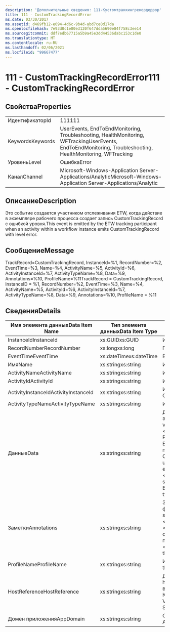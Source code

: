 ```yaml
---
description: 'Дополнительные сведения: 111-Кустомтраккингрекордеррор'
title: 111 - CustomTrackingRecordError
ms.date: 03/30/2017
ms.assetid: d469fb12-e094-4d6c-9b4d-abd7ce0d17da
ms.openlocfilehash: 7e93d0c1e00e3120f647dda5690e84f758c3ee14
ms.sourcegitcommit: ddf7edb67715a5b9a45e3dd44536dabc153c1de0
ms.translationtype: MT
ms.contentlocale: ru-RU
ms.lasthandoff: 02/06/2021
ms.locfileid: "99667477"
---
```

# <a name="111---customtrackingrecorderror"></a><span data-ttu-id="c44d2-103">111 - CustomTrackingRecordError</span><span class="sxs-lookup"><span data-stu-id="c44d2-103">111 - CustomTrackingRecordError</span></span>

## <a name="properties"></a><span data-ttu-id="c44d2-104">Свойства</span><span class="sxs-lookup"><span data-stu-id="c44d2-104">Properties</span></span>  
  
|||  
|-|-|  
|<span data-ttu-id="c44d2-105">Идентификатор</span><span class="sxs-lookup"><span data-stu-id="c44d2-105">Id</span></span>|<span data-ttu-id="c44d2-106">111</span><span class="sxs-lookup"><span data-stu-id="c44d2-106">111</span></span>|  
|<span data-ttu-id="c44d2-107">Keywords</span><span class="sxs-lookup"><span data-stu-id="c44d2-107">Keywords</span></span>|<span data-ttu-id="c44d2-108">UserEvents, EndToEndMonitoring, Troubleshooting, HealthMonitoring, WFTracking</span><span class="sxs-lookup"><span data-stu-id="c44d2-108">UserEvents, EndToEndMonitoring, Troubleshooting, HealthMonitoring, WFTracking</span></span>|  
|<span data-ttu-id="c44d2-109">Уровень</span><span class="sxs-lookup"><span data-stu-id="c44d2-109">Level</span></span>|<span data-ttu-id="c44d2-110">Ошибка</span><span class="sxs-lookup"><span data-stu-id="c44d2-110">Error</span></span>|  
|<span data-ttu-id="c44d2-111">Канал</span><span class="sxs-lookup"><span data-stu-id="c44d2-111">Channel</span></span>|<span data-ttu-id="c44d2-112">Microsoft-Windows-Application Server-Applications/Analytic</span><span class="sxs-lookup"><span data-stu-id="c44d2-112">Microsoft-Windows-Application Server-Applications/Analytic</span></span>|  
  
## <a name="description"></a><span data-ttu-id="c44d2-113">Описание</span><span class="sxs-lookup"><span data-stu-id="c44d2-113">Description</span></span>  

 <span data-ttu-id="c44d2-114">Это событие создается участником отслеживания ETW, когда действие в экземпляре рабочего процесса создает запись CustomTrackingRecord с ошибкой уровня.</span><span class="sxs-lookup"><span data-stu-id="c44d2-114">This event is emitted by the ETW tracking participant when an activity within a workflow instance emits CustomTrackingRecord with level error.</span></span>  
  
## <a name="message"></a><span data-ttu-id="c44d2-115">Сообщение</span><span class="sxs-lookup"><span data-stu-id="c44d2-115">Message</span></span>  

 <span data-ttu-id="c44d2-116">TrackRecord=CustomTrackingRecord, InstanceId=%1, RecordNumber=%2, EventTime=%3, Name=%4, ActivityName=%5, ActivityId=%6, ActivityInstanceId=%7, ActivityTypeName=%8, Data=%9, Annotations=%10, ProfileName=%11</span><span class="sxs-lookup"><span data-stu-id="c44d2-116">TrackRecord = CustomTrackingRecord, InstanceID = %1, RecordNumber=%2, EventTime=%3, Name=%4, ActivityName=%5, ActivityId=%6, ActivityInstanceId=%7, ActivityTypeName=%8, Data=%9, Annotations=%10, ProfileName = %11</span></span>  
  
## <a name="details"></a><span data-ttu-id="c44d2-117">Сведения</span><span class="sxs-lookup"><span data-stu-id="c44d2-117">Details</span></span>  
  
|<span data-ttu-id="c44d2-118">Имя элемента данных</span><span class="sxs-lookup"><span data-stu-id="c44d2-118">Data Item Name</span></span>|<span data-ttu-id="c44d2-119">Тип элемента данных</span><span class="sxs-lookup"><span data-stu-id="c44d2-119">Data Item Type</span></span>|<span data-ttu-id="c44d2-120">Описание</span><span class="sxs-lookup"><span data-stu-id="c44d2-120">Description</span></span>|  
|--------------------|--------------------|-----------------|  
|<span data-ttu-id="c44d2-121">InstanceId</span><span class="sxs-lookup"><span data-stu-id="c44d2-121">InstanceId</span></span>|<span data-ttu-id="c44d2-122">xs:GUID</span><span class="sxs-lookup"><span data-stu-id="c44d2-122">xs:GUID</span></span>|<span data-ttu-id="c44d2-123">Идентификатор экземпляра для рабочего процесса.</span><span class="sxs-lookup"><span data-stu-id="c44d2-123">The instance id for the workflow</span></span>|  
|<span data-ttu-id="c44d2-124">RecordNumber</span><span class="sxs-lookup"><span data-stu-id="c44d2-124">RecordNumber</span></span>|<span data-ttu-id="c44d2-125">xs:long</span><span class="sxs-lookup"><span data-stu-id="c44d2-125">xs:long</span></span>|<span data-ttu-id="c44d2-126">Порядковый номер созданной записи.</span><span class="sxs-lookup"><span data-stu-id="c44d2-126">The sequence number of the emitted record</span></span>|  
|<span data-ttu-id="c44d2-127">EventTime</span><span class="sxs-lookup"><span data-stu-id="c44d2-127">EventTime</span></span>|<span data-ttu-id="c44d2-128">xs:dateTime</span><span class="sxs-lookup"><span data-stu-id="c44d2-128">xs:dateTime</span></span>|<span data-ttu-id="c44d2-129">Время в формате UTC, когда было создано событие.</span><span class="sxs-lookup"><span data-stu-id="c44d2-129">The time in UTC when the event was emitted</span></span>|  
|<span data-ttu-id="c44d2-130">Имя</span><span class="sxs-lookup"><span data-stu-id="c44d2-130">Name</span></span>|<span data-ttu-id="c44d2-131">xs:string</span><span class="sxs-lookup"><span data-stu-id="c44d2-131">xs:string</span></span>|<span data-ttu-id="c44d2-132">Имя CustomTrackingRecord.</span><span class="sxs-lookup"><span data-stu-id="c44d2-132">The name of the CustomTrackingRecord</span></span>|  
|<span data-ttu-id="c44d2-133">ActivityName</span><span class="sxs-lookup"><span data-stu-id="c44d2-133">ActivityName</span></span>|<span data-ttu-id="c44d2-134">xs:string</span><span class="sxs-lookup"><span data-stu-id="c44d2-134">xs:string</span></span>|<span data-ttu-id="c44d2-135">Имя действия, создавшего CustomTrackingRecord.</span><span class="sxs-lookup"><span data-stu-id="c44d2-135">The name of the activity that emitted the CustomTrackingRecord</span></span>|  
|<span data-ttu-id="c44d2-136">ActivityId</span><span class="sxs-lookup"><span data-stu-id="c44d2-136">ActivityId</span></span>|<span data-ttu-id="c44d2-137">xs:string</span><span class="sxs-lookup"><span data-stu-id="c44d2-137">xs:string</span></span>|<span data-ttu-id="c44d2-138">Идентификатор действия, создавшего CustomTrackingRecord.</span><span class="sxs-lookup"><span data-stu-id="c44d2-138">The id of the activity that emitted the CustomTrackingRecord</span></span>|  
|<span data-ttu-id="c44d2-139">ActivityInstanceId</span><span class="sxs-lookup"><span data-stu-id="c44d2-139">ActivityInstanceId</span></span>|<span data-ttu-id="c44d2-140">xs:string</span><span class="sxs-lookup"><span data-stu-id="c44d2-140">xs:string</span></span>|<span data-ttu-id="c44d2-141">Идентификатор экземпляра действия, создавшего CustomTrackingRecord.</span><span class="sxs-lookup"><span data-stu-id="c44d2-141">The instance id of the activity that emitted the CustomTrackingRecord</span></span>|  
|<span data-ttu-id="c44d2-142">ActivityTypeName</span><span class="sxs-lookup"><span data-stu-id="c44d2-142">ActivityTypeName</span></span>|<span data-ttu-id="c44d2-143">xs:string</span><span class="sxs-lookup"><span data-stu-id="c44d2-143">xs:string</span></span>|<span data-ttu-id="c44d2-144">Имя действия, создавшего CustomTrackingRecord.</span><span class="sxs-lookup"><span data-stu-id="c44d2-144">The name of the activity that emitted the CustomTrackingRecord</span></span>|  
|<span data-ttu-id="c44d2-145">Данные</span><span class="sxs-lookup"><span data-stu-id="c44d2-145">Data</span></span>|<span data-ttu-id="c44d2-146">xs:string</span><span class="sxs-lookup"><span data-stu-id="c44d2-146">xs:string</span></span>|<span data-ttu-id="c44d2-147">Данные, которые были отслежены с помощью этого события.</span><span class="sxs-lookup"><span data-stu-id="c44d2-147">The data that was tracked with this event.</span></span>  <span data-ttu-id="c44d2-148">Значения хранятся в элементе XML в формате \<items> \< item  name = "dataName" type="System.String"> значения типа \</item> \</items> .</span><span class="sxs-lookup"><span data-stu-id="c44d2-148">The values are stored in an xml element in the format \<items>\< item  name = "dataName" type="System.String">dataValue\</item>\</items>.</span></span>  <span data-ttu-id="c44d2-149">Если данные не были записаны, строка содержит \<items/> .</span><span class="sxs-lookup"><span data-stu-id="c44d2-149">If no data was tracked then the string contains \<items/>.</span></span> <span data-ttu-id="c44d2-150">Размер событий ETW ограничен размером буфера ETW или максимальным размером полезных данных для события ETW.</span><span class="sxs-lookup"><span data-stu-id="c44d2-150">The ETW event size is limited by the ETW buffer size or the max payload for an ETW event.</span></span> <span data-ttu-id="c44d2-151">Если размер события превышает предел ETW, то событие усекается путем удаления заметок и замены значения данных на \<items> ... \</items> .  Следующие типы хранятся в виде значения, возвращаемого методом ToString (); String, char, bool, int, Short, Long, uint, ushort, ulong, System. Single, float, Double, System. GUID, System. DateTimeOffset, System. DateTime.</span><span class="sxs-lookup"><span data-stu-id="c44d2-151">If the size of the event exceeds the ETW limits, then the event is truncated by dropping the annotations and replacing the data value with \<items>...\</items>.  The following types are stored as their value as returned by ToString(); string,char,bool,int,short,long,uint,ushort,ulong,System.Single,float,double,System.Guid,System.DateTimeOffset,System.DateTime.</span></span>  <span data-ttu-id="c44d2-152">Все остальные типы сериализуются при помощи метода System.Runtime.Serialization.NetDataContractSerializer.</span><span class="sxs-lookup"><span data-stu-id="c44d2-152">All other types are serialized using System.Runtime.Serialization.NetDataContractSerializer.</span></span>|  
|<span data-ttu-id="c44d2-153">Заметки</span><span class="sxs-lookup"><span data-stu-id="c44d2-153">Annotations</span></span>|<span data-ttu-id="c44d2-154">xs:string</span><span class="sxs-lookup"><span data-stu-id="c44d2-154">xs:string</span></span>|<span data-ttu-id="c44d2-155">Заметки, добавленные к этому событию.</span><span class="sxs-lookup"><span data-stu-id="c44d2-155">The annotations that were added to this event.</span></span>  <span data-ttu-id="c44d2-156">Значения хранятся в XML-элементе в формате \<items> \< item  name = "annotationName" type="System.String"> аннотатионвалуе \</item> \</items> .</span><span class="sxs-lookup"><span data-stu-id="c44d2-156">The values are stored in an xml element in the format \<items>\< item  name = "annotationName" type="System.String">annotationValue\</item>\</items>.</span></span>  <span data-ttu-id="c44d2-157">Если заметки не указаны, строка содержит \<items/> .</span><span class="sxs-lookup"><span data-stu-id="c44d2-157">If no annotations are specified then the string contains \<items/>.</span></span> <span data-ttu-id="c44d2-158">Размер событий ETW ограничен размером буфера ETW или максимальным размером полезных данных для события ETW.</span><span class="sxs-lookup"><span data-stu-id="c44d2-158">The ETW event size is limited by the ETW buffer size or the max payload for an ETW event.</span></span> <span data-ttu-id="c44d2-159">Если размер события превышает предел ETW, то событие усекается путем удаления заметок и замены значения аннотации на \<items> ... \</items> .</span><span class="sxs-lookup"><span data-stu-id="c44d2-159">If the size of the event exceeds the ETW limits, then the event is truncated by dropping the annotations and replacing the annotation value with \<items>...\</items>.</span></span>|  
|<span data-ttu-id="c44d2-160">ProfileName</span><span class="sxs-lookup"><span data-stu-id="c44d2-160">ProfileName</span></span>|<span data-ttu-id="c44d2-161">xs:string</span><span class="sxs-lookup"><span data-stu-id="c44d2-161">xs:string</span></span>|<span data-ttu-id="c44d2-162">Имя или профиль отслеживания, который привел к созданию этого события.</span><span class="sxs-lookup"><span data-stu-id="c44d2-162">The name or the tracking profile that resulted in this event being emitted</span></span>|  
|<span data-ttu-id="c44d2-163">HostReference</span><span class="sxs-lookup"><span data-stu-id="c44d2-163">HostReference</span></span>|<span data-ttu-id="c44d2-164">xs:string</span><span class="sxs-lookup"><span data-stu-id="c44d2-164">xs:string</span></span>|<span data-ttu-id="c44d2-165">Для служб, размещенных на веб-сайтах, это поле служит уникальным идентификатором службы в веб-иерархии.</span><span class="sxs-lookup"><span data-stu-id="c44d2-165">For web hosted services, this field uniquely identifies the service in the web hierarchy.</span></span>  <span data-ttu-id="c44d2-166">Его формат определяется как "имя веб-сайта виртуальный путь к приложению&#124;виртуальный путь службы&#124;ServiceName" example: "Default Web site/Калкулатораппликатион&#124;/Калкулаторсервице.СВК&#124;CalculatorService"</span><span class="sxs-lookup"><span data-stu-id="c44d2-166">Its format is defined as 'Web Site Name Application Virtual Path&#124;Service Virtual Path&#124;ServiceName' Example: 'Default Web Site/CalculatorApplication&#124;/CalculatorService.svc&#124;CalculatorService'</span></span>|  
|<span data-ttu-id="c44d2-167">Домен приложения</span><span class="sxs-lookup"><span data-stu-id="c44d2-167">AppDomain</span></span>|<span data-ttu-id="c44d2-168">xs:string</span><span class="sxs-lookup"><span data-stu-id="c44d2-168">xs:string</span></span>|<span data-ttu-id="c44d2-169">Строка, возвращаемая AppDomain.CurrentDomain.FriendlyName.</span><span class="sxs-lookup"><span data-stu-id="c44d2-169">The string returned by AppDomain.CurrentDomain.FriendlyName.</span></span>|
